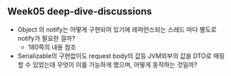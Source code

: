 ## Week05 deep-dive-discussions
- Object 의 notify는 어떻게 구현되어 있기에 레퍼런스되는 스레드 마다 별도로 notify가 필요한 걸까?
  - 180쪽의 내용 참조
- Serializable의 구현없이도 request body의 값등 JVM외부의 값을 DTO로 매핑할 수 있었는데 무엇이 이를 가능하게 했으며, 어떻게 동작하는 것일까? 